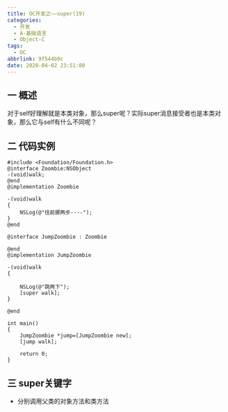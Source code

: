 ```yaml
---
title: OC开发之——super(19)
categories:
  - 开发
  - A-基础语言
  - Object-C
tags:
  - OC
abbrlink: 9f544b9c
date: 2020-04-02 23:51:00
---
```

## 一 概述

对于self好理解就是本类对象，那么super呢？实际super消息接受者也是本类对象，那么它与self有什么不同呢？

<!--more-->

## 二 代码实例

```
#include <Foundation/Foundation.h>
@interface Zoombie:NSObject
-(void)walk;
@end
@implementation Zoombie

-(void)walk
{
    NSLog(@"往前挪两步----");
}
@end

@interface JumpZoombie : Zoombie

@end
@implementation JumpZoombie

-(void)walk
{
    
    NSLog(@"跳两下");
    [super walk];
}

@end

int main()
{
    JumpZoombie *jump=[JumpZoombie new];
    [jump walk];
    
    return 0;
}
```

## 三 super关键字

* 分别调用父类的对象方法和类方法